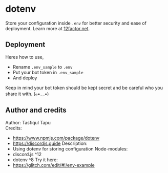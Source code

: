 # dotenv

Store your configuration inside `.env` for better security and ease of deployment. Learn more at [12factor.net](https://12factor.net/config).

## Deployment

Heres how to use,

- Rename `.env_sample` to `.env`
- Put your bot token in `.env_sample`
- And deploy

Keep in mind your bot token should be kept secret and be careful who you share it with. (๑•﹏•)

## Author and credits

Author: Tasfiqul Tapu  
Credits: 
- https://www.npmjs.com/package/dotenv 
- https://discordjs.guide
Description: 
- Using dotenv for storing configuration
Node-modules:  
- discord.js ^12 
- dotenv ^8
Try it here:  
- https://glitch.com/edit/#!/env-example

